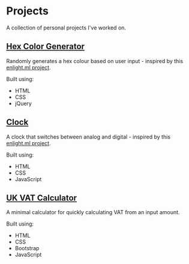 # Projects
A collection of personal projects I've worked on.

##  [Hex Color Generator](https://leoreeves.github.io/projects/Hex%20Color%20Generator/)

Randomly generates a hex colour based on user input - inspired by this [enlight.ml project](https://enlight.ml/projects/color/color-generator.html).

Built using:
- HTML
- CSS
- jQuery

## [Clock](https://leoreeves.github.io/projects/Clock/)

A clock that switches between analog and digital - inspired by this [enlight.ml project](https://enlight.ml/projects/clock/clock.html).

Built using:
- HTML
- CSS
- JavaScript

## [UK VAT Calculator](https://leoreeves.github.io/projects/UK-VAT-Calculator/)

A minimal calculator for quickly calculating VAT from an input amount.

Built using:
- HTML
- CSS
- Bootstrap
- JavaScript

